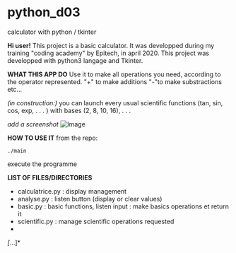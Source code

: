 # python_d03
calculator with python / tkinter

**Hi user!**
This project is a basic calculator.
It was developped during my training "coding academy" by Epitech, in april 2020. 
This project was developped with python3 langage and Tkinter.

**WHAT THIS APP DO**
Use it to make all operations you need, according to the operator represented.
"+" to make additions
"-"to make substractions
etc...

*(in construction:)*
you can launch every usual scientific functions (tan, sin, cos, exp, . . . ) with bases (2, 8, 10, 16), . . .

*add a screenshot*
![Image](http://url/a.png) 


**HOW TO USE IT**
from the repo:

```
./main
```


execute the programme

**LIST OF FILES/DIRECTORIES**
- calculatrice.py : display management
- analyse.py : listen button (display or clear values)
- basic.py : basic functions, listen input : make basics operations et return it
- scientific.py : manage scientific operations requested
- 

*[*...]*

